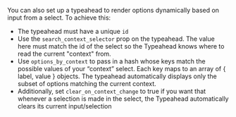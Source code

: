 You can also set up a typeahead to render options dynamically based on input from a select. To achieve this:
- The typeahead must have a unique `id`
- Use the `search_context_selector` prop on the typeahead. The value here must match the id of the select so the Typeahead knows where to read the current "context" from.
- Use `options_by_context` to pass in a hash whose keys match the possible values of your “context” select. Each key maps to an array of { label, value } objects. The typeahead automatically displays only the subset of options matching the current context.
- Additionally, set `clear_on_context_change` to true if you want that whenever a selection is made in the select, the Typeahead automatically clears its current input/selection